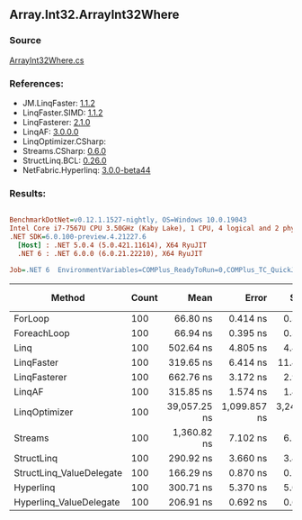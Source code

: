 ﻿## Array.Int32.ArrayInt32Where

### Source
[ArrayInt32Where.cs](../LinqBenchmarks/Array/Int32/ArrayInt32Where.cs)

### References:
- JM.LinqFaster: [1.1.2](https://www.nuget.org/packages/JM.LinqFaster/1.1.2)
- LinqFaster.SIMD: [1.1.2](https://www.nuget.org/packages/LinqFaster.SIMD/1.0.3)
- LinqFasterer: [2.1.0](https://www.nuget.org/packages/LinqFasterer/2.1.0)
- LinqAF: [3.0.0.0](https://www.nuget.org/packages/LinqAF/3.0.0.0)
- LinqOptimizer.CSharp: [](https://www.nuget.org/packages/LinqOptimizer.CSharp/)
- Streams.CSharp: [0.6.0](https://www.nuget.org/packages/Streams.CSharp/0.6.0)
- StructLinq.BCL: [0.26.0](https://www.nuget.org/packages/StructLinq/0.26.0)
- NetFabric.Hyperlinq: [3.0.0-beta44](https://www.nuget.org/packages/NetFabric.Hyperlinq/3.0.0-beta44)

### Results:
``` ini

BenchmarkDotNet=v0.12.1.1527-nightly, OS=Windows 10.0.19043
Intel Core i7-7567U CPU 3.50GHz (Kaby Lake), 1 CPU, 4 logical and 2 physical cores
.NET SDK=6.0.100-preview.4.21227.6
  [Host] : .NET 5.0.4 (5.0.421.11614), X64 RyuJIT
  .NET 6 : .NET 6.0.0 (6.0.21.22210), X64 RyuJIT

Job=.NET 6  EnvironmentVariables=COMPlus_ReadyToRun=0,COMPlus_TC_QuickJitForLoops=1,COMPlus_TieredPGO=1  Runtime=.NET 6.0  

```
|                   Method | Count |         Mean |        Error |       StdDev |       Median |  Ratio | RatioSD |   Gen 0 | Gen 1 | Gen 2 | Allocated |
|------------------------- |------ |-------------:|-------------:|-------------:|-------------:|-------:|--------:|--------:|------:|------:|----------:|
|                  ForLoop |   100 |     66.80 ns |     0.414 ns |     0.367 ns |     66.84 ns |   1.00 |    0.00 |       - |     - |     - |         - |
|              ForeachLoop |   100 |     66.94 ns |     0.395 ns |     0.330 ns |     67.00 ns |   1.00 |    0.01 |       - |     - |     - |         - |
|                     Linq |   100 |    502.64 ns |     4.805 ns |     4.495 ns |    503.52 ns |   7.53 |    0.07 |  0.0229 |     - |     - |      48 B |
|               LinqFaster |   100 |    319.65 ns |     6.414 ns |    11.401 ns |    324.64 ns |   4.60 |    0.17 |  0.3171 |     - |     - |     664 B |
|             LinqFasterer |   100 |    662.76 ns |     3.172 ns |     2.967 ns |    662.50 ns |   9.92 |    0.07 |  0.1984 |     - |     - |     416 B |
|                   LinqAF |   100 |    315.85 ns |     1.574 ns |     1.473 ns |    315.54 ns |   4.73 |    0.02 |       - |     - |     - |         - |
|            LinqOptimizer |   100 | 39,057.25 ns | 1,099.857 ns | 3,242.953 ns | 37,113.69 ns | 628.24 |   41.01 | 13.3057 |     - |     - |  27,846 B |
|                  Streams |   100 |  1,360.82 ns |     7.102 ns |     6.296 ns |  1,361.68 ns |  20.37 |    0.15 |  0.2785 |     - |     - |     584 B |
|               StructLinq |   100 |    290.92 ns |     3.660 ns |     3.423 ns |    290.93 ns |   4.36 |    0.05 |  0.0153 |     - |     - |      32 B |
| StructLinq_ValueDelegate |   100 |    166.29 ns |     0.870 ns |     0.727 ns |    166.30 ns |   2.49 |    0.02 |       - |     - |     - |         - |
|                Hyperlinq |   100 |    300.71 ns |     5.370 ns |     5.023 ns |    299.44 ns |   4.51 |    0.08 |       - |     - |     - |         - |
|  Hyperlinq_ValueDelegate |   100 |    206.91 ns |     0.692 ns |     0.647 ns |    206.96 ns |   3.10 |    0.02 |       - |     - |     - |         - |

